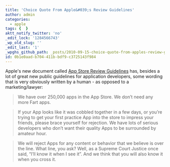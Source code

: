 ```yaml
---
title: 'Choice Quote From Apple&#039;s Review Guidelines'
author: admin
categories:
  - apple
tags: {  }
aktt_notify_twitter: 'no'
_edit_lock: '1284566743'
_wp_old_slug: ''
_edit_last: '1'
_wpghs_github_path: _posts/2010-09-15-choice-quote-from-apples-review-guidelines.md
id: 0b1e0aad-b704-411b-bdf9-c3725143f984
---
```

<p>Apple's new document called <a href="http://developer.apple.com/appstore/guidelines.html"> App Store Review Guidelines</a> has, besides a lot of great new public guidelines for application developers, some wording that is very obviously written by a human - as opposed to a marketing/lawyer:</p>
<blockquote><p>We have over 250,000 apps in the App Store. We don’t need any more Fart apps.</p></blockquote>
<blockquote><p>If your App looks like it was cobbled together in a few days, or you’re trying to get your first practice App into the store to impress your friends, please brace yourself for rejection. We have lots of serious developers who don’t want their quality Apps to be surrounded by amateur hour.</p></blockquote>
<blockquote><p>We will reject Apps for any content or behavior that we believe is over the line. What line, you ask? Well, as a Supreme Court Justice once said, “I’ll know it when I see it”. And we think that you will also know it when you cross it.</p></blockquote>
